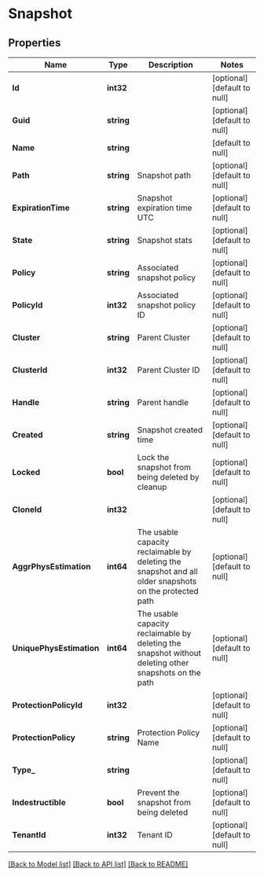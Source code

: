 # Snapshot

## Properties
Name | Type | Description | Notes
------------ | ------------- | ------------- | -------------
**Id** | **int32** |  | [optional] [default to null]
**Guid** | **string** |  | [optional] [default to null]
**Name** | **string** |  | [default to null]
**Path** | **string** | Snapshot path | [optional] [default to null]
**ExpirationTime** | **string** | Snapshot expiration time UTC | [optional] [default to null]
**State** | **string** | Snapshot stats | [optional] [default to null]
**Policy** | **string** | Associated snapshot policy | [optional] [default to null]
**PolicyId** | **int32** | Associated snapshot policy ID | [optional] [default to null]
**Cluster** | **string** | Parent Cluster | [optional] [default to null]
**ClusterId** | **int32** | Parent Cluster ID | [optional] [default to null]
**Handle** | **string** | Parent handle | [optional] [default to null]
**Created** | **string** | Snapshot created time | [optional] [default to null]
**Locked** | **bool** | Lock the snapshot from being deleted by cleanup | [optional] [default to null]
**CloneId** | **int32** |  | [optional] [default to null]
**AggrPhysEstimation** | **int64** | The usable capacity reclaimable by deleting the snapshot and all older snapshots on the protected path | [optional] [default to null]
**UniquePhysEstimation** | **int64** | The usable capacity reclaimable by deleting the snapshot without deleting other snapshots on the path | [optional] [default to null]
**ProtectionPolicyId** | **int32** |  | [optional] [default to null]
**ProtectionPolicy** | **string** | Protection Policy Name | [optional] [default to null]
**Type_** | **string** |  | [optional] [default to null]
**Indestructible** | **bool** | Prevent the snapshot from being deleted | [optional] [default to null]
**TenantId** | **int32** | Tenant ID | [optional] [default to null]

[[Back to Model list]](../README.md#documentation-for-models) [[Back to API list]](../README.md#documentation-for-api-endpoints) [[Back to README]](../README.md)


